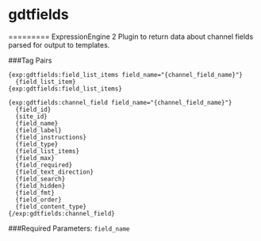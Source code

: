 # gdtfields
=========
ExpressionEngine 2 Plugin to return data about channel fields parsed for output to templates.


###Tag Pairs

```
{exp:gdtfields:field_list_items field_name="{channel_field_name}"}
  {field_list_item}
{exp:gdtfields:field_list_items}
```

```
{exp:gdtfields:channel_field field_name="{channel_field_name}"}
  {field_id}
  {site_id}
  {field_name}
  {field_label}
  {field_instructions}
  {field_type}
  {field_list_items}
  {field_max}
  {field_required}
  {field_text_direction}
  {field_search}
  {field_hidden}
  {field_fmt}
  {field_order}
  {field_content_type}
{/exp:gdtfields:channel_field}
```

###Required Parameters:
```field_name```

